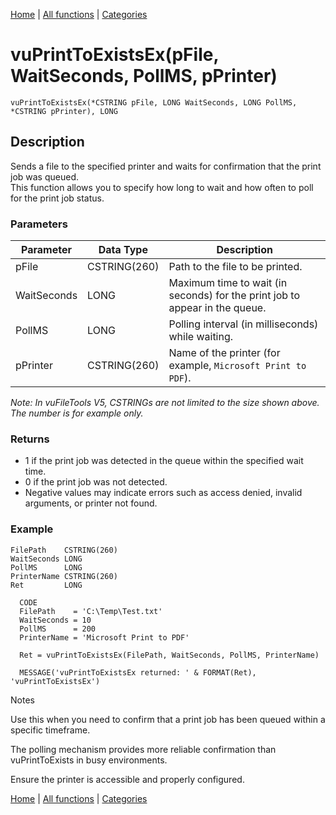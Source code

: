 [Home](../index.md) | [All functions](index.md) | [Categories](../categories/index.md)

# vuPrintToExistsEx(pFile, WaitSeconds, PollMS, pPrinter)

```Prototype
vuPrintToExistsEx(*CSTRING pFile, LONG WaitSeconds, LONG PollMS, *CSTRING pPrinter), LONG
```


## Description
Sends a file to the specified printer and waits for confirmation that the print job was queued.  
This function allows you to specify how long to wait and how often to poll for the print job status.

### Parameters

| Parameter    | Data Type    | Description                                                                 |
|--------------|--------------|-----------------------------------------------------------------------------|
| pFile        | CSTRING(260) | Path to the file to be printed.                                             |
| WaitSeconds  | LONG         | Maximum time to wait (in seconds) for the print job to appear in the queue. |
| PollMS       | LONG         | Polling interval (in milliseconds) while waiting.                           |
| pPrinter     | CSTRING(260) | Name of the printer (for example, `Microsoft Print to PDF`).                 |

_Note: In vuFileTools V5, CSTRINGs are not limited to the size shown above. The number is for example only._

### Returns
- 1 if the print job was detected in the queue within the specified wait time.  
- 0 if the print job was not detected.  
- Negative values may indicate errors such as access denied, invalid arguments, or printer not found.

### Example

```Clarion
FilePath    CSTRING(260)
WaitSeconds LONG
PollMS      LONG
PrinterName CSTRING(260)
Ret         LONG

  CODE
  FilePath    = 'C:\Temp\Test.txt'
  WaitSeconds = 10
  PollMS      = 200
  PrinterName = 'Microsoft Print to PDF'

  Ret = vuPrintToExistsEx(FilePath, WaitSeconds, PollMS, PrinterName)

  MESSAGE('vuPrintToExistsEx returned: ' & FORMAT(Ret), 'vuPrintToExistsEx')

```
Notes

Use this when you need to confirm that a print job has been queued within a specific timeframe.

The polling mechanism provides more reliable confirmation than vuPrintToExists in busy environments.

Ensure the printer is accessible and properly configured.

[Home](../index.md) | [All functions](index.md) | [Categories](../categories/index.md)
